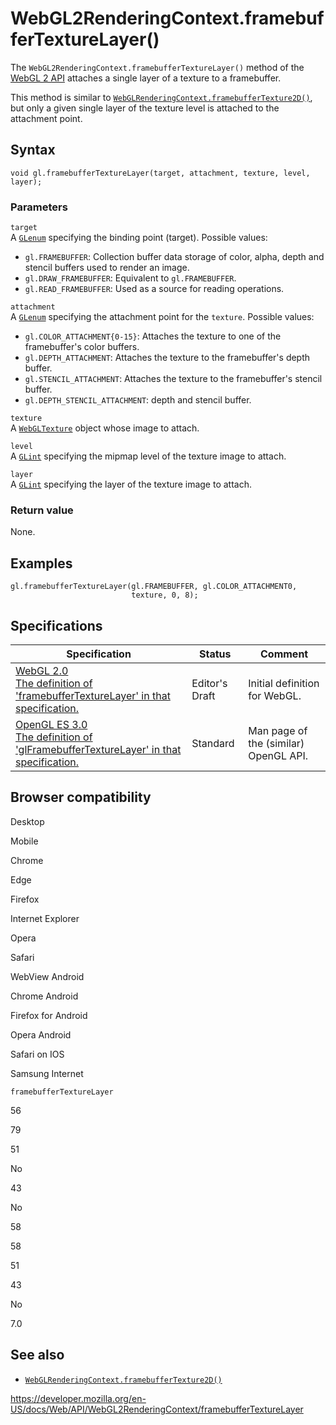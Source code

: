 WebGL2RenderingContext.framebufferTextureLayer()
================================================

The `WebGL2RenderingContext.framebufferTextureLayer()` method of the [WebGL 2 API](../webgl_api) attaches a single layer of a texture to a framebuffer.

This method is similar to [`WebGLRenderingContext.framebufferTexture2D()`](../webglrenderingcontext/framebuffertexture2d), but only a given single layer of the texture level is attached to the attachment point.

Syntax
------

    void gl.framebufferTextureLayer(target, attachment, texture, level, layer);

### Parameters

`target`  
A [`GLenum`](../webgl_api/types) specifying the binding point (target). Possible values:

-   `gl.FRAMEBUFFER`: Collection buffer data storage of color, alpha, depth and stencil buffers used to render an image.
-   `gl.DRAW_FRAMEBUFFER`: Equivalent to `gl.FRAMEBUFFER`.
-   `gl.READ_FRAMEBUFFER`: Used as a source for reading operations.

`attachment`  
A [`GLenum`](../webgl_api/types) specifying the attachment point for the `texture`. Possible values:

-   `gl.COLOR_ATTACHMENT{0-15}`: Attaches the texture to one of the framebuffer's color buffers.
-   `gl.DEPTH_ATTACHMENT`: Attaches the texture to the framebuffer's depth buffer.
-   `gl.STENCIL_ATTACHMENT`: Attaches the texture to the framebuffer's stencil buffer.
-   `gl.DEPTH_STENCIL_ATTACHMENT`: depth and stencil buffer.

`texture`  
A [`WebGLTexture`](../webgltexture) object whose image to attach.

`level`  
A [`GLint`](../webgl_api/types) specifying the mipmap level of the texture image to attach.

`layer`  
A [`GLint`](../webgl_api/types) specifying the layer of the texture image to attach.

### Return value

None.

Examples
--------

    gl.framebufferTextureLayer(gl.FRAMEBUFFER, gl.COLOR_ATTACHMENT0,
                               texture, 0, 8);

Specifications
--------------

<table><thead><tr class="header"><th>Specification</th><th>Status</th><th>Comment</th></tr></thead><tbody><tr class="odd"><td><a href="https://www.khronos.org/registry/webgl/specs/latest/2.0/#3.7.4">WebGL 2.0<br />
<span class="small">The definition of 'framebufferTextureLayer' in that specification.</span></a></td><td><span class="spec-ed">Editor's Draft</span></td><td>Initial definition for WebGL.</td></tr><tr class="even"><td><a href="https://www.khronos.org/opengles/sdk/docs/man3/html/glFramebufferTextureLayer.xhtml">OpenGL ES 3.0<br />
<span class="small">The definition of 'glFramebufferTextureLayer' in that specification.</span></a></td><td><span class="spec-standard">Standard</span></td><td>Man page of the (similar) OpenGL API.</td></tr></tbody></table>

Browser compatibility
---------------------

Desktop

Mobile

Chrome

Edge

Firefox

Internet Explorer

Opera

Safari

WebView Android

Chrome Android

Firefox for Android

Opera Android

Safari on IOS

Samsung Internet

`framebufferTextureLayer`

56

79

51

No

43

No

58

58

51

43

No

7.0

See also
--------

-   [`WebGLRenderingContext.framebufferTexture2D()`](../webglrenderingcontext/framebuffertexture2d)

<a href="https://developer.mozilla.org/en-US/docs/Web/API/WebGL2RenderingContext/framebufferTextureLayer" class="_attribution-link">https://developer.mozilla.org/en-US/docs/Web/API/WebGL2RenderingContext/framebufferTextureLayer</a>
